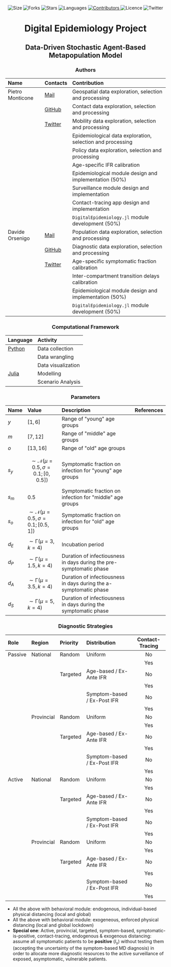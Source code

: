 <!-- Meta-Badges -->
</p>

<p align="center">
    <img alt="Size" src="https://img.shields.io/github/repo-size/InPhyT/DigitalEpidemiologyProject">
  </a>
  <img alt="Forks" src="https://img.shields.io/github/forks/InPhyT/DigitalEpidemiologyProject">
  </a>
  <img alt="Stars" src="https://img.shields.io/github/stars/InPhyT/DigitalEpidemiologyProject">
  </a>
  <img alt="Languages" src="https://img.shields.io/github/languages/count/InPhyT/DigitalEpidemiologyProject">
  </a>
  <a href="https://github.com/InPhyT/DigitalEpidemiologyProject/graphs/contributors">
    <img alt="Contributors" src="https://img.shields.io/github/contributors/InPhyT/DigitalEpidemiologyProject">
  </a>
  <img alt="Licence" src="https://img.shields.io/github/license/InPhyT/DigitalEpidemiologyProject">
  </a>
  <img alt="Twitter" src="https://img.shields.io/twitter/url?url=https%3A%2F%2Fgithub.com%2FInPhyT%2FDigitalEpidemiologyProject"
  </a>
  
</p>
<!-- Title -->
<h1 align="center">
  Digital Epidemiology Project
</h1>

<!-- Subtitle -->
<h2 align="center">
   Data-Driven Stochastic Agent-Based Metapopulation Model
</h2>

<h3 align="center">
  Authors
</h3>

| Name | Contacts | Contribution | 
| :---- | :---- | :---- |
| Pietro Monticone | [Mail](pietro.monticone@edu.unito.it) | Geospatial data exploration, selection and processing | 
|  | [GitHub](https://github.com/pitmonticone) | Contact data exploration, selection and processing | 
|  | [Twitter](https://twitter.com/PietroMonticone) | Mobility data exploration, selection and processing | 
|  |  | Epidemiological data exploration, selection and processing | 
|  |  | Policy data exploration, selection and processing | 
|  |  | Age-specific IFR calibration |
|  |  | Epidemiological module design and implementation (50%)|
|  |  | Surveillance module design and implementation |
|  |  | Contact-tracing app design and implementation |
|  |  | `DigitalEpidemiology.jl` module development (50%) |
| Davide Orsenigo | [Mail](davide.orsenigo@edu.unito.it) | Population data exploration, selection and processing | 
|  | [GitHub](https://github.com/daorse) | Diagnostic data exploration, selection and processing | 
|  | [Twitter](https://twitter.com/DavideOrsenigo) | Age-specific symptomatic fraction calibration | 
|  |  | Inter-compartment transition delays calibration |
|  |  | Epidemiological module design and implementation (50%)|
|  |  | `DigitalEpidemiology.jl` module development (50%) |

<h3 align="center">
  Computational Framework
</h3> 

| Language  | Activity |
| :---- | :---- |
| [Python](https://www.python.org/) | Data collection | 
| | Data wrangling | 
|  | Data visualization | 
| [Julia](https://julialang.org) | Modelling | 
|  | Scenario Analysis | 

<h3 align="center">
  Parameters
</h3> 

| Name | Value | Description | References | 
| :---- | :---- | :---- | :---- | 
| $y$ | $[1,6]$ | Range of "young" age groups |  | 
| $m$ | $[7,12]$ | Range of "middle" age groups |  | 
| $o$ | $[13,16]$ | Range of "old" age groups |  | 
|  |  |  |  | 
| $s_y$ | $$\sim \mathcal{N}(\mu=0.5,\sigma=0.1;[0,0.5])$$ | Symptomatic fraction on infection for "young" age groups|  
| $s_m$ | $0.5$ | Symptomatic fraction on infection  for "middle" age groups|  | 
| $s_o$ | $\sim \mathcal{N}(\mu=0.5,\sigma=0.1;[0.5,1])$ | Symptomatic fraction on infection for "old" age groups |  |
|  |  |  |  |
| $d_E$ | $\sim \mathcal{\Gamma}(\mu=3,k=4)$ | Incubation period |  |
| $d_P$ | $\sim \mathcal{\Gamma}(\mu=1.5,k=4)$ | Duration of infectiousness in days during the pre-symptomatic phase |  |
| $d_A$ | $\sim \mathcal{\Gamma}(\mu=3.5,k=4)$ | Duration of infectiousness in days during the a-symptomatic phase |  |
| $d_S$ | $\sim \mathcal{\Gamma}(\mu=5,k=4)$ | Duration of infectiousness in days during the symptomatic phase |  |

<h3 align="center">
  Diagnostic Strategies
</h3> 

| Role | Region | Priority | Distribution | Contact-Tracing | 
| :---- | :---- | :---- | :---- | :----: |
| Passive | National | Random | Uniform | No |
|  |  |  |  | Yes |
|  |  | Targeted | Age-based / Ex-Ante IFR | No |
|  |  |  | | Yes |
|  |  |  | Symptom-based / Ex-Post IFR | No |
|  |  |  | | Yes |
|  | Provincial | Random | Uniform | No |
|  |  |  |  | Yes |
|  |  | Targeted | Age-based / Ex-Ante IFR | No |
|  |  |  | | Yes |
|  |  |  | Symptom-based / Ex-Post IFR | No |
|  |  |  | | Yes |
| Active | National | Random | Uniform | No |
|  |  |  |  | Yes |
|  |  | Targeted | Age-based / Ex-Ante IFR | No |
|  |  |  | | Yes |
|  |  |  | Symptom-based / Ex-Post IFR | No |
|  |  |  | | Yes |
|  | Provincial | Random | Uniform | No |
|  |  |  |  | Yes |
|  |  | Targeted | Age-based / Ex-Ante IFR | No |
|  |  |  | | Yes |
|  |  |  | Symptom-based / Ex-Post IFR | No |
|  |  |  | | Yes |

* All the above with behavioral module: endogenous, individual-based physical distancing (local and global)
* All the above with behavioral module: exogeneous, enforced physical distancing (local and global lockdown)
* **Special one**: Active, provincial, targeted, symptom-based, symptomatic-is-positive, contact-tracing, endogenous & exogenous distancing: assume all symptomatic patients to be **positive** ($I_s$) without testing them (accepting the uncertainty of the symptom-based MD diagnosis) in order to allocate more diagnostic resources to the active surveillance of exposed, asymptomatic, vulnerable patients.